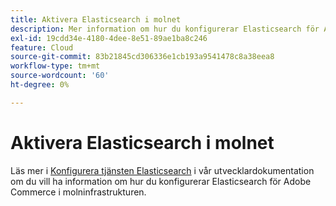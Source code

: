 ```yaml
---
title: Aktivera Elasticsearch i molnet
description: Mer information om hur du konfigurerar Elasticsearch för Adobe Commerce för molninfrastruktur finns i artikeln [Set up Elasticsearch Service](https://devdocs.magento.com/guides/v2.3/cloud/project/project-conf-files_services-elastic.html#elasticsearch-software-compatibility) i utvecklardokumentationen.
exl-id: 19cdd34e-4180-4dee-8e51-89ae1ba8c246
feature: Cloud
source-git-commit: 83b21845cd306336e1cb193a9541478c8a38eea8
workflow-type: tm+mt
source-wordcount: '60'
ht-degree: 0%

---
```


# Aktivera Elasticsearch i molnet

Läs mer i [Konfigurera tjänsten Elasticsearch](https://devdocs.magento.com/guides/v2.3/cloud/project/project-conf-files_services-elastic.html#elasticsearch-software-compatibility) i vår utvecklardokumentation om du vill ha information om hur du konfigurerar Elasticsearch för Adobe Commerce i molninfrastrukturen.
